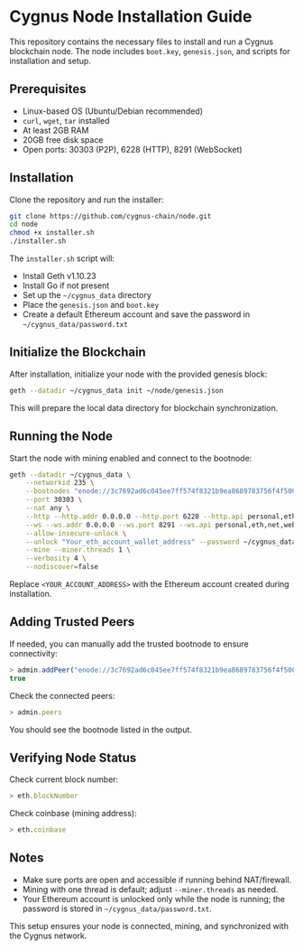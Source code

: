 # Cygnus Node Installation Guide

This repository contains the necessary files to install and run a Cygnus blockchain node. The node includes `boot.key`, `genesis.json`, and scripts for installation and setup.

## Prerequisites

* Linux-based OS (Ubuntu/Debian recommended)
* `curl`, `wget`, `tar` installed
* At least 2GB RAM
* 20GB free disk space
* Open ports: 30303 (P2P), 6228 (HTTP), 8291 (WebSocket)

## Installation

Clone the repository and run the installer:

```bash
git clone https://github.com/cygnus-chain/node.git
cd node
chmod +x installer.sh
./installer.sh
```

The `installer.sh` script will:

* Install Geth v1.10.23
* Install Go if not present
* Set up the `~/cygnus_data` directory
* Place the `genesis.json` and `boot.key`
* Create a default Ethereum account and save the password in `~/cygnus_data/password.txt`

## Initialize the Blockchain

After installation, initialize your node with the provided genesis block:

```bash
geth --datadir ~/cygnus_data init ~/node/genesis.json
```

This will prepare the local data directory for blockchain synchronization.

## Running the Node

Start the node with mining enabled and connect to the bootnode:

```bash
geth --datadir ~/cygnus_data \
    --networkid 235 \
    --bootnodes "enode://3c7692ad6c045ee7ff574f8321b9ea8689783756f4f5007c9ad8e7cc24a9670ac742abcc9060aa0b1e3ab38355b19063f0141ce1c7bb8e2a942c7168e18101f4@88.99.217.236:30303" \
    --port 30303 \
    --nat any \
    --http --http.addr 0.0.0.0 --http.port 6228 --http.api personal,eth,net,web3,miner \
    --ws --ws.addr 0.0.0.0 --ws.port 8291 --ws.api personal,eth,net,web3,miner \
    --allow-insecure-unlock \
    --unlock "Your_eth_account_wallet_address" --password ~/cygnus_data/password.txt \
    --mine --miner.threads 1 \
    --verbosity 4 \
    --nodiscover=false
```

Replace `<YOUR_ACCOUNT_ADDRESS>` with the Ethereum account created during installation.

## Adding Trusted Peers

If needed, you can manually add the trusted bootnode to ensure connectivity:

```javascript
> admin.addPeer("enode://3c7692ad6c045ee7ff574f8321b9ea8689783756f4f5007c9ad8e7cc24a9670ac742abcc9060aa0b1e3ab38355b19063f0141ce1c7bb8e2a942c7168e18101f4@88.99.217.236:30303")
true
```

Check the connected peers:

```javascript
> admin.peers
```

You should see the bootnode listed in the output.

## Verifying Node Status

Check current block number:

```javascript
> eth.blockNumber
```

Check coinbase (mining address):

```javascript
> eth.coinbase
```

## Notes

* Make sure ports are open and accessible if running behind NAT/firewall.
* Mining with one thread is default; adjust `--miner.threads` as needed.
* Your Ethereum account is unlocked only while the node is running; the password is stored in `~/cygnus_data/password.txt`.

This setup ensures your node is connected, mining, and synchronized with the Cygnus network.
